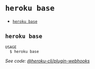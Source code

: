 `heroku base`
=============



* [`heroku base`](#heroku-base)

## `heroku base`

```
USAGE
  $ heroku base
```

_See code: [@heroku-cli/plugin-webhooks](https://github.com/heroku/cli/blob/v7.38.0/src/commands/base.ts)_
